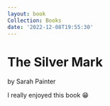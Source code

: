 ```yaml
---
layout: book
Collection: Books
date: '2022-12-08T19:55:30'
---
```


# The Silver Mark

by Sarah Painter

I really enjoyed this book 😁